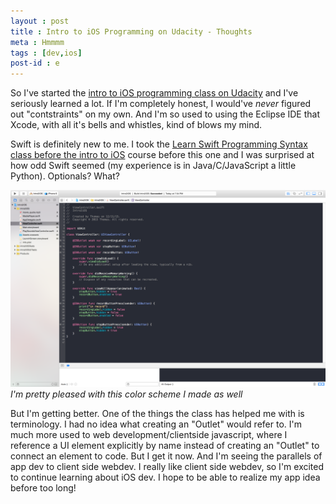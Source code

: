 ```yaml
---
layout : post
title : Intro to iOS Programming on Udacity - Thoughts
meta : Hmmmm
tags : [dev,ios]
post-id : e
---
```


So I've started the [intro to iOS programming class on Udacity](https://www.udacity.com/course/intro-to-ios-app-development-with-swift--ud585) and I've seriously learned a lot. If I'm completely honest, I would've _never_ figured out "contstraints" on my own. And I'm so used to using the Eclipse IDE that Xcode, with all it's bells and whistles, kind of blows my mind. 

Swift is definitely new to me. I took the [Learn Swift Programming Syntax class before the intro to iOS](https://www.udacity.com/course/learn-swift-programming-syntax--ud902) course before this one and I was surprised at how odd Swift seemed (my experience is in Java/C/JavaScript a little Python). Optionals? What? 

![Also, I created a color scheme that I'm pretty proud of](/assets/Intro2iOS.png)
_I'm pretty pleased with this color scheme I made as well_

But I'm getting better. One of the things the class has helped me with is terminology. I had no idea what creating an "Outlet" would refer to. I'm much more used to web development/clientside javascript, where I reference a UI element explicitly by name instead of creating an "Outlet" to connect an element to code. But I get it now. And I'm seeing the parallels of app dev to client side webdev. I really like client side webdev, so I'm excited to continue learning about iOS dev. I hope to be able to realize my app idea before too long!
